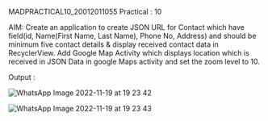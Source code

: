 MADPRACTICAL10_20012011055
Practical : 10

AIM: Create an application to create JSON URL for Contact which have field(id, Name(First Name, Last Name), Phone No, Address) and should be minimum five contact details & display received contact data in RecyclerView. Add Google Map Activity which displays location which is received in JSON Data in google Maps activity and set the zoom level to 10.

Output :

![WhatsApp Image 2022-11-19 at 19 23 42](https://user-images.githubusercontent.com/110708438/202854134-f37a618b-4a75-408b-8940-391024a68d6a.jpg)

![WhatsApp Image 2022-11-19 at 19 23 43](https://user-images.githubusercontent.com/110708438/202854160-7a33bd52-9750-4318-849d-33fc62842485.jpg)

